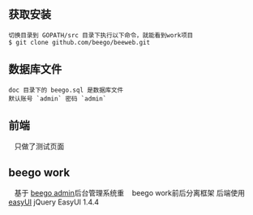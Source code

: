 
  
## 获取安装
    切换目录到 GOPATH/src 目录下执行以下命令，就能看到work项目
    $ git clone github.com/beego/beeweb.git

## 数据库文件
    doc 目录下的 beego.sql 是数据库文件
    默认账号 `admin` 密码 `admin`

## 前端
    只做了测试页面
## beego work
    基于 [beego admin](https://github.com/beego/admin)后台管理系统重
    beego work前后分离框架
    后端使用 [easyUI](http://www.jeasyui.net/demo/380.html) jQuery EasyUI 1.4.4</br>
